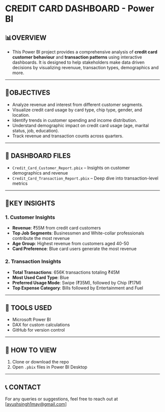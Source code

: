 # CREDIT CARD DASHBOARD - Power BI

## 📊OVERVIEW

- This Power BI project provides a comprehensive analysis of __credit card customer behaviour__ and __transaction patterns__ using interactive dashboards.
  It is designed to help stakeholders make data driven decisions by visualizing revenuue, transaction types, demographics and more.
---
## 🚀OBJECTIVES

- Analyze revenue and interest from different customer segments.
- Visualize credit card usage by card type, chip type, gender, and location.
- Identify trends in customer spending and income distribution.
- Understand demographic impact on credit card usage (age, marital status, job, education).
- Track revenue and transaction counts across quarters.

---
## 📁 DASHBOARD FILES

- `Credit_Card_Customer_Report.pbix` – Insights on customer demographics and revenue
- `Credit_Card_Transaction_Report.pbix` – Deep dive into transaction-level metrics

---
## 📌KEY INSIGHTS

### 1. **Customer Insights**
- **Revenue**: ₹55M from credit card customers
- **Top Job Segments**: Businessmen and White-collar professionals contribute the most revenue
- **Age Group**: Highest revenue from customers aged 40-50
- **Card Preference**: Blue card users generate the most revenue


### 2. **Transaction Insights**
- **Total Transactions**: 656K transactions totaling ₹45M
- **Most Used Card Type**: Blue
- **Preferred Usage Mode**: Swipe (₹35M), followed by Chip (₹17M)
- **Top Expense Category**: Bills followed by Entertainment and Fuel
        
---
## 🧰 TOOLS USED

- Microsoft Power BI
- DAX for custom calculations
- GitHub for version control

---
## 📎 HOW TO VIEW

1. Clone or download the repo
2. Open `.pbix` files in Power BI Desktop

---
## 📞 CONTACT

For any queries or suggestions, feel free to reach out at [ayushsingh1may@gmail.com]
